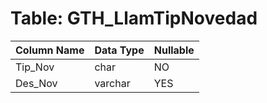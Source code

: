 # Table: GTH_LlamTipNovedad

| Column Name | Data Type | Nullable |
|-------------|-----------|----------|
| Tip_Nov | char | NO |
| Des_Nov | varchar | YES |
